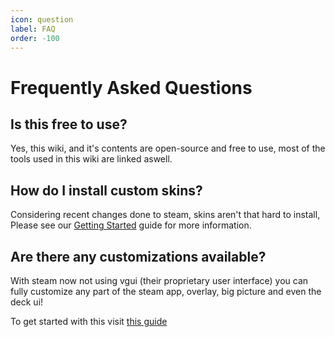 ```yaml
---
icon: question
label: FAQ
order: -100
---
```

# Frequently Asked Questions

## Is this free to use?

Yes, this wiki, and it's contents are open-source and free to use, most of the tools used in this wiki are linked aswell.

## How do I install custom skins?

Considering recent changes done to steam, skins aren't that hard to install, Please see our [Getting Started](/guides/getting-started.md) guide for more information.

## Are there any customizations available?

With steam now not using vgui (their proprietary user interface) you can fully customize any part of the steam app, overlay, big picture and even the deck ui!

To get started with this visit [this guide](/customization/getting-started.md)
